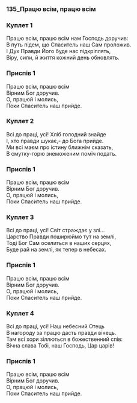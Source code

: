 ### 135_Працю всім, працю всім
### Куплет 1
Працю всім, працю всім нам Господь доручив:<br/>В путь підем, що Спаситель наш Сам проложив.<br/>І Дух Правди Його буде нас підкріплять,<br/>Віру, сили, й життя кожний день обновлять.
### Приспів 1
Працю всім, працю всім<br/>Вірним Бог доручив.<br/>О, працюй і молись,<br/>Поки Спаситель наш прийде.
### Куплет 2
Всі до праці, усі! Хліб голодний знайде<br/>І, хто правди шукає,- до Бога прийде.<br/>Ми всі маєм про істину ближнім сказать,<br/>В смутку-горю знеможеним поміч подать.
### Приспів 1
Працю всім, працю всім<br/>Вірним Бог доручив.<br/>О, працюй і молись,<br/>Поки Спаситель наш прийде.
### Куплет 3
Всі до праці, усі! Світ страждає у злі...<br/>Царство Правди поширюймо тут на землі,<br/>Тоді Бог Сам оселиться в наших серцях,<br/>Буде рай на землі, як тепер в небесах.
### Приспів 1
Працю всім, працю всім<br/>Вірним Бог доручив.<br/>О, працюй і молись,<br/>Поки Спаситель наш прийде.
### Куплет 4
Всі до праці, усі! Наш небесний Отець<br/>В нагороду за працю дасть правди вінець.<br/>Там всі хори зіллються в божественний спів:<br/>Вічна слава Тобі, наш Господь, Цар царів!
### Приспів 1
Працю всім, працю всім<br/>Вірним Бог доручив.<br/>О, працюй і молись,<br/>Поки Спаситель наш прийде.

